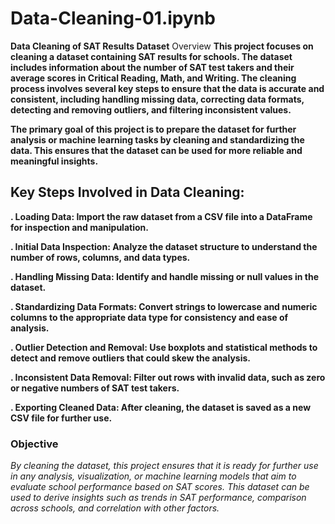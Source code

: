 # Data-Cleaning-01.ipynb

**Data Cleaning of SAT Results Dataset**
Overview
**This project focuses on cleaning a dataset containing SAT results for schools. The dataset includes information about the number of SAT test takers and their average scores in Critical Reading, Math, and Writing. The cleaning process involves several key steps to ensure that the data is accurate and consistent, including handling missing data, correcting data formats, detecting and removing outliers, and filtering inconsistent values.**

**The primary goal of this project is to prepare the dataset for further analysis or machine learning tasks by cleaning and standardizing the data. This ensures that the dataset can be used for more reliable and meaningful insights.**

## Key Steps Involved in Data Cleaning:
**. Loading Data: Import the raw dataset from a CSV file into a DataFrame for inspection and manipulation.**

**. Initial Data Inspection: Analyze the dataset structure to understand the number of rows, columns, and data types.**

**. Handling Missing Data: Identify and handle missing or null values in the dataset.**

**. Standardizing Data Formats: Convert strings to lowercase and numeric columns to the appropriate data type for consistency and ease of analysis.**

**. Outlier Detection and Removal: Use boxplots and statistical methods to detect and remove outliers that could skew the analysis.**

**. Inconsistent Data Removal: Filter out rows with invalid data, such as zero or negative numbers of SAT test takers.**

**. Exporting Cleaned Data: After cleaning, the dataset is saved as a new CSV file for further use.**

### Objective
*By cleaning the dataset, this project ensures that it is ready for further use in any analysis, visualization, or machine learning models that aim to evaluate school performance based on SAT scores. This dataset can be used to derive insights such as trends in SAT performance, comparison across schools, and correlation with other factors.*

